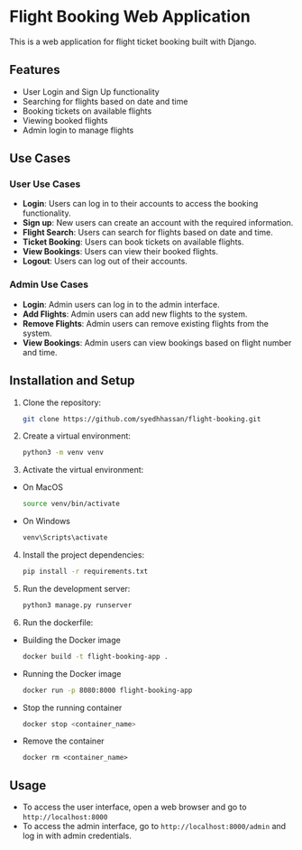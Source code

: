 # Flight Booking Web Application

This is a web application for flight ticket booking built with Django.

## Features

- User Login and Sign Up functionality
- Searching for flights based on date and time
- Booking tickets on available flights
- Viewing booked flights
- Admin login to manage flights

## Use Cases

### User Use Cases

- **Login**: Users can log in to their accounts to access the booking functionality.
- **Sign up**: New users can create an account with the required information.
- **Flight Search**: Users can search for flights based on date and time.
- **Ticket Booking**: Users can book tickets on available flights.
- **View Bookings**: Users can view their booked flights.
- **Logout**: Users can log out of their accounts.

### Admin Use Cases

- **Login**: Admin users can log in to the admin interface.
- **Add Flights**: Admin users can add new flights to the system.
- **Remove Flights**: Admin users can remove existing flights from the system.
- **View Bookings**: Admin users can view bookings based on flight number and time.

## Installation and Setup

1. Clone the repository:

   ```bash
   git clone https://github.com/syedhhassan/flight-booking.git
   ```
2. Create a virtual environment:
    ```bash
    python3 -m venv venv
    ```

3. Activate the virtual environment:
- On MacOS
    ```bash
    source venv/bin/activate
    ```
- On Windows
    ```bash
    venv\Scripts\activate
    ```

4. Install the project dependencies:
    ```bash
    pip install -r requirements.txt
    ```

5. Run the development server:
    ```bash
    python3 manage.py runserver
    ```

6. Run the dockerfile:
- Building the Docker image
    ```bash
    docker build -t flight-booking-app .
    ```
- Running the Docker image
    ```bash
    docker run -p 8080:8000 flight-booking-app
    ```
- Stop the running container
    ```bash
    docker stop <container_name>
    ```
- Remove the container
    ```
    docker rm <container_name>
    ```

## Usage
- To access the user interface, open a web browser and go to `http://localhost:8000`
- To access the admin interface, go to `http://localhost:8000/admin` and log in with admin credentials.



